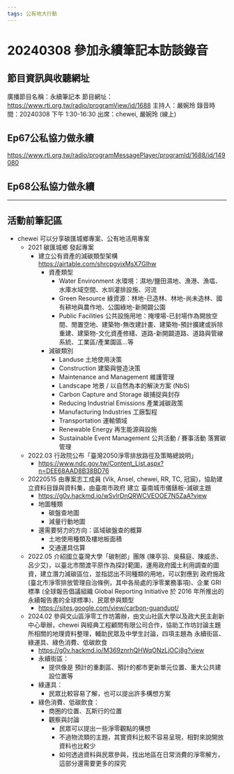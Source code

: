 ```yaml
---
tags: 公有地大行動
---
```


# 20240308 參加永續筆記本訪談錄音

## 節目資訊與收聽網址
廣播節目名稱：永續筆記本
節目網址：https://www.rti.org.tw/radio/programView/id/1688
主持人：嚴婉玲
錄音時間：20240308 下午 1:30-16:30
出席：chewei, 嚴婉玲 (線上)

## Ep67公私協力做永續

https://www.rti.org.tw/radio/programMessagePlayer/programId/1688/id/149080

## Ep68公私協力做永續



---
## 活動前筆記區
- chewei 可以分享碳匯城鄉專案、公有地活用專案
    - 2021 碳匯城鄉 發起專案
        - 建立公有資產的減碳類型架構 https://airtable.com/shrcpgvjxMsX7GIhw
            - 資產類型
                - Water Environment 水環境：濕地/鹽田濕地、漁港、漁塭、水庫水域空間、水圳灌排設施、河流
                - Green Resource 綠資源：林地-已造林、林地-尚未造林、國有耕地與農作地、公園綠地-新開闢公園
                - Public Facilities 公共設施用地：掩埋場-已封場作為開放空間、閒置空地、建築物-無改建計畫、建築物-預計擴建或拆除重建、建築物-文化資產修繕、道路-新開闢道路、道路與管線系統、工業區/產業園區...等
            - 減碳類別
                - Landuse 土地使用決策
                - Construction 建築與營造決策
                - Maintenance and Management 維護管理
                - Landscape 地景 / 以自然為本的解決方案 (NbS)
                - Carbon Capture and Storage 碳捕捉與封存
                - Reducing Industrial Emissions 產業減碳政策
                - Manufacturing Industries 工廠製程
                - Transportation 運輸領域
                - Renewable Energy 再生能源與設施
                - Sustainable Event Management 公共活動 / 賽事活動 落實碳管理
    - 2022.03 行政院公布「臺灣2050淨零排放路徑及策略總說明」
        - https://www.ndc.gov.tw/Content_List.aspx?n=DEE68AAD8B38BD76
    - 20220515 由專案志工成員 (Vik, Ansel, chewei, RR, TC, 冠宸)，協助建立資料目錄與資料集，由臺南市政府 建立 臺南城市儀錶板-減碳主題
        - https://g0v.hackmd.io/wSvlrDnQRWCVEOOE7N5ZaA?view
        - 地圖種類
            - 碳盤查地圖
            - 減量行動地圖
        - 還需要努力的方向：區域碳盤查的概算
            - 土地使用種類及樓地板面積
            - 交通運具估算
    - 2022.05 介紹國立臺灣大學「碳制郎」團隊 (陳亭羽、吳蘇庭、陳威丞、呂少艾)，以臺北市關渡平原作為探討範圍，運用政府國土利用調查的圖資，建立潛力減碳區位，並指認出不同種類的用地，可以對應到 政府施政 (臺北市淨零排放管理自治條例，其中各局處的淨零業務事項)、企業 GRI 標準 (全球報告倡議組織 Global Reporting Initiative 於 2016 年所推出的永續報告書的全球標準)、民眾參與類型 
        - https://sites.google.com/view/carbon-guandupt/
    - 2024.02 參與文山區淨零工作坊籌辦，由文山社區大學以及政大民主創新中心舉辦，chewei 與經典工程顧問有限公司合作，協助工作坊討論主題所相關的地理資料整理，輔助民眾及中學生討論，四項主題為 永續街區、綠運具、綠色消費、低碳飲食
        - https://g0v.hackmd.io/M369znrhQHWqONzLjOCj8g?view
        - 永續街區：
            - 提供像是 預計的重劃區、預計的都市更新單元位置、重大公共建設位置等
        - 綠運具：
            - 民眾比較容易了解，也可以提出許多構想方案
        - 綠色消費、低碳飲食：
            - 商圈的位置、瓦斯行的位置
            - 觀察與討論
                - 民眾可以提出一些淨零觀點的構想
                - 不過物流類的主題，其實資料比較不容易呈現，相對來說開放資料也比較少
                - 如何透過資料與民眾參與，找出地區在日常消費的淨零解方，這部分還需要更多的探究


